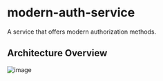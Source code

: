 # modern-auth-service
A service that offers modern authorization methods.

## Architecture Overview
![image](https://github.com/LorenzoLeonardo/modern-auth-service/assets/97872577/22ec7195-bf36-4d7a-a068-504472399f3d)
